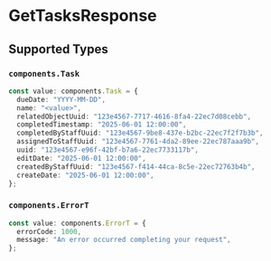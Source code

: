 # GetTasksResponse


## Supported Types

### `components.Task`

```typescript
const value: components.Task = {
  dueDate: "YYYY-MM-DD",
  name: "<value>",
  relatedObjectUuid: "123e4567-7717-4616-8fa4-22ec7d08cebb",
  completedTimestamp: "2025-06-01 12:00:00",
  completedByStaffUuid: "123e4567-9be8-437e-b2bc-22ec7f2f7b3b",
  assignedToStaffUuid: "123e4567-7761-4da2-89ee-22ec787aaa9b",
  uuid: "123e4567-e96f-42bf-b7a6-22ec7733117b",
  editDate: "2025-06-01 12:00:00",
  createdByStaffUuid: "123e4567-f414-44ca-8c5e-22ec72763b4b",
  createDate: "2025-06-01 12:00:00",
};
```

### `components.ErrorT`

```typescript
const value: components.ErrorT = {
  errorCode: 1000,
  message: "An error occurred completing your request",
};
```

